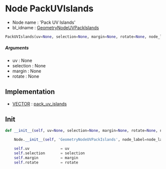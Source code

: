 # Node PackUVIslands

- Node name : 'Pack UV Islands'
- bl_idname : [GeometryNodeUVPackIslands](https://docs.blender.org/api/current/bpy.types.GeometryNodeUVPackIslands.html)


``` python
PackUVIslands(uv=None, selection=None, margin=None, rotate=None, node_label=None, node_color=None, **kwargs)
```
##### Arguments

- uv : None
- selection : None
- margin : None
- rotate : None

## Implementation

- [VECTOR](/docs/GeoNodes/socket_VECTOR.md) : [pack_uv_islands](/docs/GeoNodes/socket_VECTOR.md#pack_uv_islands)

## Init

``` python
def __init__(self, uv=None, selection=None, margin=None, rotate=None, node_label=None, node_color=None, **kwargs):

    Node.__init__(self, 'GeometryNodeUVPackIslands', node_label=node_label, node_color=node_color, **kwargs)

    self.uv              = uv
    self.selection       = selection
    self.margin          = margin
    self.rotate          = rotate
```
